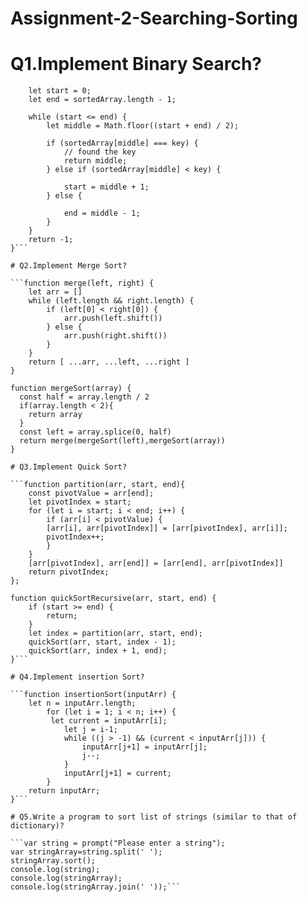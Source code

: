 # Assignment-2-Searching-Sorting

# Q1.Implement Binary Search?

```function binarySearch(sortedArray, key){
    let start = 0;
    let end = sortedArray.length - 1;

    while (start <= end) {
        let middle = Math.floor((start + end) / 2);

        if (sortedArray[middle] === key) {
            // found the key
            return middle;
        } else if (sortedArray[middle] < key) {
            
            start = middle + 1;
        } else {
            
            end = middle - 1;
        }
    }
    return -1;
}```

# Q2.Implement Merge Sort?

```function merge(left, right) {
    let arr = []   
    while (left.length && right.length) {        
        if (left[0] < right[0]) {
            arr.push(left.shift())  
        } else {
            arr.push(right.shift()) 
        }
    }    
    return [ ...arr, ...left, ...right ]
}

function mergeSort(array) {
  const half = array.length / 2
  if(array.length < 2){
    return array 
  }
  const left = array.splice(0, half)
  return merge(mergeSort(left),mergeSort(array))
}

# Q3.Implement Quick Sort?

```function partition(arr, start, end){
    const pivotValue = arr[end];
    let pivotIndex = start; 
    for (let i = start; i < end; i++) {
        if (arr[i] < pivotValue) {
        [arr[i], arr[pivotIndex]] = [arr[pivotIndex], arr[i]];
        pivotIndex++;
        }
    }
    [arr[pivotIndex], arr[end]] = [arr[end], arr[pivotIndex]] 
    return pivotIndex;
};

function quickSortRecursive(arr, start, end) {    
    if (start >= end) {
        return;
    }
    let index = partition(arr, start, end);
    quickSort(arr, start, index - 1);
    quickSort(arr, index + 1, end);
}```

# Q4.Implement insertion Sort?

```function insertionSort(inputArr) {
    let n = inputArr.length;
        for (let i = 1; i < n; i++) {   
         let current = inputArr[i];
            let j = i-1; 
            while ((j > -1) && (current < inputArr[j])) {
                inputArr[j+1] = inputArr[j];
                j--;
            }
            inputArr[j+1] = current;
        }
    return inputArr;
}```

# Q5.Write a program to sort list of strings (similar to that of dictionary)?

```var string = prompt("Please enter a string");
var stringArray=string.split(' ');
stringArray.sort();
console.log(string);
console.log(stringArray);
console.log(stringArray.join(' '));```
